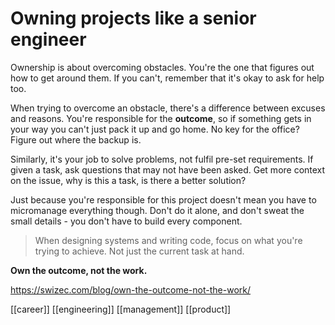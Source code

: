 
# Owning projects like a senior engineer

Ownership is about overcoming obstacles. You're the one that figures out how to get around them. If you can't, remember that it's okay to ask for help too.

When trying to overcome an obstacle, there's a difference between excuses and reasons. You're responsible for the **outcome**, so if something gets in your way you can't just pack it up and go home. No key for the office? Figure out where the backup is.

Similarly, it's your job to solve problems, not fulfil pre-set requirements. If given a task, ask questions that may not have been asked. Get more context on the issue, why is this a task, is there a better solution?

Just because you're responsible for this project doesn't mean you have to micromanage everything though. Don't do it alone, and don't sweat the small details - you don't have to build every component.

>When designing systems and writing code, focus on what you're trying to achieve. Not just the current task at hand.

**Own the outcome, not the work.**

https://swizec.com/blog/own-the-outcome-not-the-work/

[[career]]
[[engineering]]
[[management]]
[[product]]